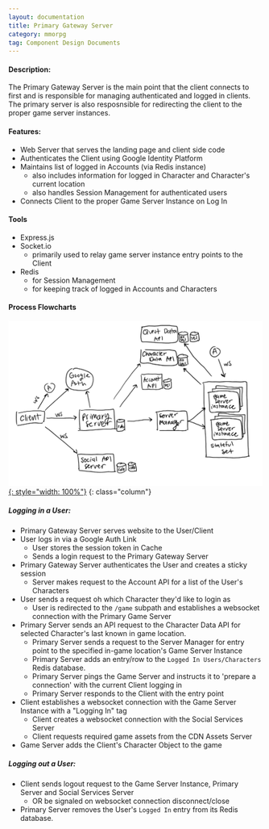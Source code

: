 ```yaml
---
layout: documentation
title: Primary Gateway Server
category: mmorpg
tag: Component Design Documents
---
```


#### Description:
The Primary Gateway Server is the main point that the client connects to first and is responsible for managing authenticated and logged in clients.  The primary server is also resposnsible for redirecting the client to the proper game server instances.

#### Features:
* Web Server that serves the landing page and client side code
* Authenticates the Client using Google Identity Platform
* Maintains list of logged in Accounts (via Redis instance)
	* also includes information for logged in Character and Character's current location
	* also handles Session Management for authenticated users
* Connects Client to the proper Game Server Instance on Log In

#### Tools
* Express.js
* Socket.io
	* primarily used to relay game server instance entry points to the Client
* Redis
	* for Session Management
	* for keeping track of logged in Accounts and Characters

#### Process Flowcharts

[![low_spec_diagram](/assets/images/mmorpg_pictures/low-spec-diagram.jpg){: style="width: 100%"}](/assets/images/mmorpg_pictures/low-spec-diagram.jpg)
{: class="column"}

##### Logging in a User:
* Primary Gateway Server serves website to the User/Client
* User logs in via a Google Auth Link
	* User stores the session token in Cache
	* Sends a login request to the Primary Gateway Server
* Primary Gateway Server authenticates the User and creates a sticky session
	* Server makes request to the Account API for a list of the User's Characters
* User sends a request oh which Character they'd like to login as
	* User is redirected to the `/game` subpath and establishes a websocket connection with the Primary Game Server
* Primary Server sends an API request to the Character Data API for selected Character's last known in game location.
	* Primary Server sends a request to the Server Manager for entry point to the specified in-game location's Game Server Instance
	* Primary Server adds an entry/row to the `Logged In Users/Characters` Redis database.
	* Primary Server pings the Game Server and instructs it to 'prepare a connection' with the current Client logging in
	* Primary Server responds to the Client with the entry point
* Client establishes a websocket connection with the Game Server Instance with a "Logging In" tag
	* Client creates a websocket connection with the Social Services Server
	* Client requests required game assets from the CDN Assets Server
* Game Server adds the Client's Character Object to the game

##### Logging out a User:
* Client sends logout request to the Game Server Instance, Primary Server and Social Services Server
	* OR be signaled on websocket connection disconnect/close
* Primary Server removes the User's `Logged In` entry from its Redis database.

<br/>